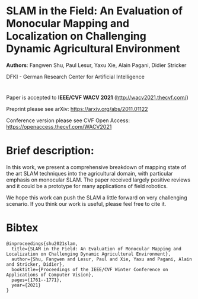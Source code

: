 # SLAM in the Field: An Evaluation of Monocular Mapping and Localization on Challenging Dynamic Agricultural Environment

**Authors**: Fangwen Shu, Paul Lesur, Yaxu Xie, Alain Pagani, Didier Stricker

DFKI - German Research Center for Artificial Intelligence

#

Paper is accepted to **IEEE/CVF WACV 2021** (http://wacv2021.thecvf.com/)

Preprint please see arXiv: https://arxiv.org/abs/2011.01122

Conference version please see CVF Open Access: https://openaccess.thecvf.com/WACV2021

# Brief description:

In this work, we present a comprehensive breakdown of mapping state of the art SLAM techniques into the agricultural domain, with particular emphasis on monocular SLAM. The paper received largely positive reviews and it could be a prototype for many applications of field robotics.

We hope this work can push the SLAM a little forward on very challenging scenario. If you think our work is useful, please feel free to cite it.

# Bibtex

```
@inproceedings{shu2021slam,
  title={SLAM in the Field: An Evaluation of Monocular Mapping and Localization on Challenging Dynamic Agricultural Environment},
  author={Shu, Fangwen and Lesur, Paul and Xie, Yaxu and Pagani, Alain and Stricker, Didier},
  booktitle={Proceedings of the IEEE/CVF Winter Conference on Applications of Computer Vision},
  pages={1761--1771},
  year={2021}
}
```
